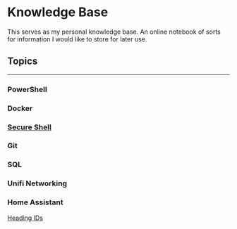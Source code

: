 # Knowledge Base
This serves as my personal knowledge base. An online notebook of sorts for information I would like to store for later use.  

## Topics
---
### PowerShell
### Docker
### [Secure Shell](#secure-shell)
### Git
### SQL
### Unifi Networking
### Home Assistant

[Heading IDs](#heading-ids)
